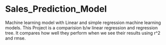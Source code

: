 # Sales_Prediction_Model
Machine learning model with Linear and simple regression machine learning models. This Project is a comparision b/w linear regression and regression tree. It compares how well they perform when we see their results using r^2 and rmse. 
